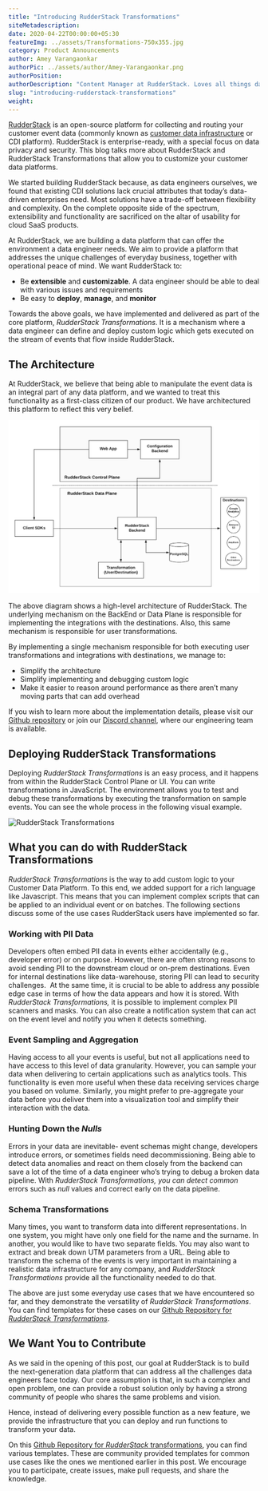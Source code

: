 ```yaml
---
title: "Introducing RudderStack Transformations"
siteMetadescription:
date: 2020-04-22T00:00:00+05:30
featureImg: ../assets/Transformations-750x355.jpg
category: Product Announcements
author: Amey Varangaonkar
authorPic: ../assets/author/Amey-Varangaonkar.png
authorPosition: 
authorDescription: "Content Manager at RudderStack. Loves all things data. Manchester United, music, and sci-fi fan, among other things."
slug: "introducing-rudderstack-transformations"
weight: 
---
```

[RudderStack](/) is an open-source platform for collecting and routing your customer event data (commonly known as [customer data infrastructure](https://rudderstack.com/blog/building-a-customer-data-platform-on-your-data-warehouse/) or CDI platform). RudderStack is enterprise-ready, with a special focus on data privacy and security. This blog talks more about RudderStack and RudderStack Transformations that allow you to customize your customer data platforms.  

We started building RudderStack because, as data engineers ourselves, we found that existing CDI solutions lack crucial attributes that today’s data-driven enterprises need. Most solutions have a trade-off between flexibility and complexity. On the complete opposite side of the spectrum, extensibility and functionality are sacrificed on the altar of usability for cloud SaaS products.  

At RudderStack, we are building a data platform that can offer the environment a data engineer needs. We aim to provide a platform that addresses the unique challenges of everyday business, together with operational peace of mind. We want RudderStack to:  

*   Be **extensible** and **customizable**. A data engineer should be able to deal with various issues and requirements
*   Be easy to **deploy**, **manage**, and **monitor**

Towards the above goals, we have implemented and delivered as part of the core platform, _RudderStack Transformations_. It is a mechanism where a data engineer can define and deploy custom logic which gets executed on the stream of events that flow inside RudderStack.  

The Architecture
----------------

At RudderStack, we believe that being able to manipulate the event data is an integral part of any data platform, and we wanted to treat this functionality as a first-class citizen of our product. We have architectured this platform to reflect this very belief.

![ RudderStack Architecture  ](../assets/markdown/3usLpgcLrjO5Qrxt.png)


The above diagram shows a high-level architecture of RudderStack. The underlying mechanism on the BackEnd or Data Plane is responsible for implementing the integrations with the destinations. Also, this same mechanism is responsible for user transformations.   

By implementing a single mechanism responsible for both executing user transformations and integrations with destinations, we manage to:

*   Simplify the architecture
*   Simplify implementing and debugging custom logic
*   Make it easier to reason around performance as there aren’t many moving parts that can add overhead

If you wish to learn more about the implementation details, please visit our [Github repository](https://github.com/rudderlabs/rudder-server) or join our [Discord channel](https://discordapp.com/invite/xNEdEGw), where our engineering team is available.  

Deploying RudderStack Transformations
-------------------------------------

Deploying _RudderStack Transformations_ is an easy process, and it happens from within the RudderStack Control Plane or UI. You can write transformations in JavaScript. The environment allows you to test and debug these transformations by executing the transformation on sample events. You can see the whole process in the following visual example.

![RudderStack Transformations](../assets/markdown/GNKGd2i989r86EoK.png)

What you can do with RudderStack Transformations
------------------------------------------------

_RudderStack Transformations_ is the way to add custom logic to your Customer Data Platform. To this end, we added support for a rich language like Javascript. This means that you can implement complex scripts that can be applied to an individual event or on batches. The following sections discuss some of the use cases RudderStack users have implemented so far.  

### Working with PII Data

Developers often embed PII data in events either accidentally (e.g., developer error) or on purpose. However, there are often strong reasons to avoid sending PII to the downstream cloud or on-prem destinations. Even for internal destinations like data-warehouse, storing PII can lead to security challenges.  At the same time, it is crucial to be able to address any possible edge case in terms of how the data appears and how it is stored. With _RudderStack Transformations,_ it is possible to implement complex PII scanners and masks. You can also create a notification system that can act on the event level and notify you when it detects something.  

### Event Sampling and Aggregation

Having access to all your events is useful, but not all applications need to have access to this level of data granularity. However, you can sample your data when delivering to certain applications such as analytics tools. This functionality is even more useful when these data receiving services charge you based on volume. Similarly, you might prefer to pre-aggregate your data before you deliver them into a visualization tool and simplify their interaction with the data.  

### Hunting Down the _Nulls_

Errors in your data are inevitable- event schemas might change, developers introduce errors, or sometimes fields need decommissioning. Being able to detect data anomalies and react on them closely from the backend can save a lot of the time of a data engineer who’s trying to debug a broken data pipeline. With _RudderStack Transformations, you can detect common_ errors such as _null_ values and correct early on the data pipeline.   

### Schema Transformations

Many times, you want to transform data into different representations. In one system, you might have only one field for the name and the surname. In another, you would like to have two separate fields. You may also want to extract and break down UTM parameters from a URL. Being able to transform the schema of the events is very important in maintaining a realistic data infrastructure for any company, and _RudderStack Transformations_ provide all the functionality needed to do that.  

The above are just some everyday use cases that we have encountered so far, and they demonstrate the versatility of _RudderStack Transformations_. You can find templates for these cases on our [Github Repository for _RudderStack Transformations_](https://github.com/rudderlabs/sample-user-transformers).  

We Want You to Contribute
-------------------------

As we said in the opening of this post, our goal at RudderStack is to build the next-generation data platform that can address all the challenges data engineers face today. Our core assumption is that, in such a complex and open problem, one can provide a robust solution only by having a strong community of people who shares the same problems and vision.  

Hence, instead of delivering every possible function as a new feature, we provide the infrastructure that you can deploy and run functions to transform your data.   

On this [Github Repository for _RudderStack_ transformations](https://github.com/rudderlabs/sample-user-transformers), you can find various templates. These are community provided templates for common use cases like the ones we mentioned earlier in this post. We encourage you to participate, create issues, make pull requests, and share the knowledge.